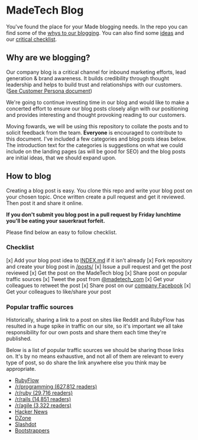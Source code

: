 # MadeTech Blog

You've found the place for your Made blogging needs. In the repo you can find
some of the [whys to our blogging](#why-are-we-blogging). You can also find some
[ideas](ideas/README.md) and our [critical checklist](#checklist).

## Why are we blogging?

Our company blog is a critical channel for inbound marketing efforts, lead generation & brand awareness. It builds credibility through thought leadership and helps to build trust and relationships with our customers. ([See Customer Persona document](https://docs.google.com/a/maine-associates.com/document/d/1S0VF2oMMGqyHByisSmGDMGpZgTUcuh-38J9rg6GpcEQ/edit?usp=sharing))

We're going to continue investing time in our blog and would like to make a concerted effort to ensure our blog posts closely align with our positioning and provides interesting and thought provoking reading to our customers.

Moving fowards, we will be using this repository to collate the posts and to solicit feedback from the team. **Everyone** is encouraged to contribute to this document. I've included a few categories and blog posts ideas below. The introduction text for the categories is suggestions on what we could include on the landing pages (as will be good for SEO) and the blog posts are initial ideas, that we should expand upon.

## How to blog

Creating a blog post is easy. You clone this repo and write your blog post on
your chosen topic. Once written create a pull request and get it reviewed.
Then post it and share it online.

**If you don't submit you blog post in a pull request by Friday lunchtime you'll
be eating your sauerkraut forfeit.**

Please find below an easy to follow checklist.

### Checklist

 [x] Add your blog post idea to [INDEX.md](INDEX.md) if it isn't already
 [x] Fork repository and create your blog post in [/posts/](/posts/)
 [x] Issue a pull request and get the post reviewed
 [x] Get the post on the MadeTech blog
 [x] Share post on popular traffic sources
 [x] Tweet the post from [@madetech_com](https://twitter.com/madetech_com)
 [x] Get your colleagues to retweet the post
 [x] Share post on our [company Facebook](https://www.facebook.com/madetech)
 [x] Get your colleagues to like/share your post

### Popular traffic sources

Historically, sharing a link to a post on sites like Reddit and RubyFlow has resulted in a huge spike in traffic on our site, so it's important we all take responsibility for our own posts and share them each time they're published.

Below is a list of popular traffic sources we should be sharing those links on. It's by no means exhaustive, and not all of them are relevant to every type of post, so do share the link anywhere else you think may be appropriate.

- [RubyFlow](http://www.rubyflow.com)
- [/r/programming (627,812 readers)](http://www.reddit.com/r/programming)
- [/r/ruby (29,716 readers)](http://www.reddit.com/r/ruby)
- [/r/rails (14,851 readers)](http://www.reddit.com/r/rails)
- [/r/agile (3,322 readers)](http://www.reddit.com/r/agile)
- [Hacker News](https://news.ycombinator.com/submit)
- [DZone](https://dzone.com/links)
- [Slashdot](http://developers.slashdot.org/)
- [Bootstrappers](http://www.bootstrappers.io/)
